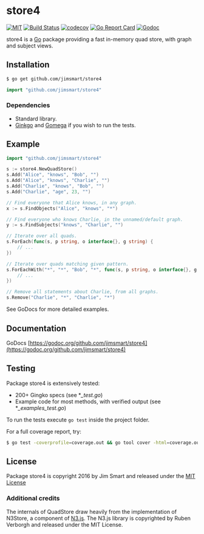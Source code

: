 # store4

[![MIT](https://img.shields.io/badge/license-MIT-blue.svg?style=flat)](LICENSE.md) [![Build Status](https://img.shields.io/travis/jimsmart/store4/master.svg?style=flat)](https://travis-ci.org/jimsmart/store4) [![codecov](https://codecov.io/gh/jimsmart/store4/branch/master/graph/badge.svg)](https://codecov.io/gh/jimsmart/store4) [![Go Report Card](https://goreportcard.com/badge/github.com/jimsmart/store4)](https://goreportcard.com/report/github.com/jimsmart/store4) [![Godoc](https://img.shields.io/badge/godoc-reference-blue.svg?style=flat)](https://godoc.org/github.com/jimsmart/store4)

store4 is a [Go](https://golang.org) package providing a fast in-memory quad store, with graph and subject views.

## Installation
```bash
$ go get github.com/jimsmart/store4
```

```go
import "github.com/jimsmart/store4"
```

### Dependencies

- Standard library.
- [Ginkgo](https://onsi.github.io/ginkgo/) and [Gomega](https://onsi.github.io/gomega/) if you wish to run the tests.

## Example

```go
import "github.com/jimsmart/store4"

s := store4.NewQuadStore()
s.Add("Alice", "knows", "Bob", "")
s.Add("Alice", "knows", "Charlie", "")
s.Add("Charlie", "knows", "Bob", "")
s.Add("Charlie", "age", 23, "")

// Find everyone that Alice knows, in any graph.
x := s.FindObjects("Alice", "knows", "*")

// Find everyone who knows Charlie, in the unnamed/default graph.
y := s.FindSubjects("knows", "Charlie", "")

// Iterate over all quads.
s.ForEach(func(s, p string, o interface{}, g string) {
    // ...
})

// Iterate over quads matching given pattern.
s.ForEachWith("*", "*", "Bob", "*", func(s, p string, o interface{}, g string) {
    // ...
})

// Remove all statements about Charlie, from all graphs.
s.Remove("Charlie", "*", "Charlie", "*")
```

See GoDocs for more detailed examples.

## Documentation

GoDocs [https://godoc.org/github.com/jimsmart/store4](https://godoc.org/github.com/jimsmart/store4)

## Testing

Package store4 is extensively tested:

- 200+ Gingko specs (see **_test.go*)
- Example code for most methods, with verified output (see **_examples_test.go*)

To run the tests execute `go test` inside the project folder.

For a full coverage report, try:

```bash
$ go test -coverprofile=coverage.out && go tool cover -html=coverage.out
```

## License

Package store4 is copyright 2016 by Jim Smart and released under the [MIT License](LICENSE.md)

### Additional credits

The internals of QuadStore draw heavily from the implementation of N3Store, a component of [N3.js](https://github.com/RubenVerborgh/N3.js). The N3.js library is copyrighted by Ruben Verborgh and released under the MIT License.

